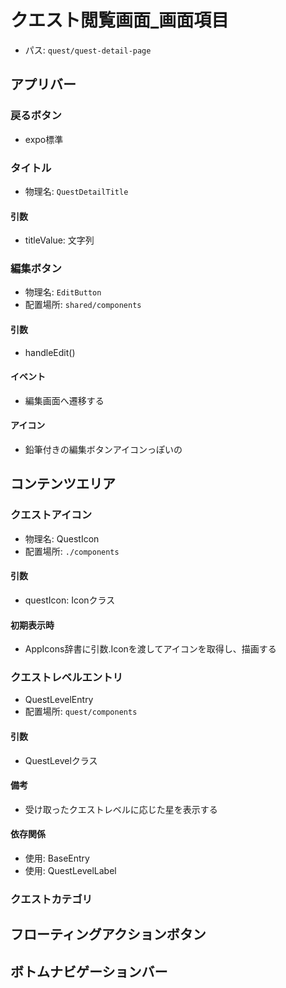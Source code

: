 # クエスト閲覧画面_画面項目

- パス: `quest/quest-detail-page`

## アプリバー
### 戻るボタン
- expo標準

### タイトル
- 物理名: `QuestDetailTitle`
#### 引数
- titleValue: 文字列

### 編集ボタン
- 物理名: `EditButton`
- 配置場所: `shared/components`

#### 引数
- handleEdit()

#### イベント
- 編集画面へ遷移する

#### アイコン
- 鉛筆付きの編集ボタンアイコンっぽいの

## コンテンツエリア
### クエストアイコン
- 物理名: QuestIcon
- 配置場所: `./components`

#### 引数
- questIcon: Iconクラス

#### 初期表示時
- AppIcons辞書に引数.Iconを渡してアイコンを取得し、描画する

### クエストレベルエントリ
- QuestLevelEntry
- 配置場所: `quest/components`

#### 引数
- QuestLevelクラス

#### 備考
- 受け取ったクエストレベルに応じた星を表示する

#### 依存関係
- 使用: BaseEntry
- 使用: QuestLevelLabel

### クエストカテゴリ

## フローティングアクションボタン



## ボトムナビゲーションバー
